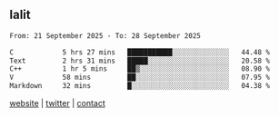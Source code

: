 ## lalit

<!--START_SECTION:waka-->

```txt
From: 21 September 2025 - To: 28 September 2025

C            5 hrs 27 mins   ███████████░░░░░░░░░░░░░░   44.48 %
Text         2 hrs 31 mins   █████░░░░░░░░░░░░░░░░░░░░   20.58 %
C++          1 hr 5 mins     ██▒░░░░░░░░░░░░░░░░░░░░░░   08.90 %
V            58 mins         ██░░░░░░░░░░░░░░░░░░░░░░░   07.95 %
Markdown     32 mins         █░░░░░░░░░░░░░░░░░░░░░░░░   04.38 %
```

<!--END_SECTION:waka-->

[website](https://lalit.sh) | [twitter](https://x.com/@lalitcodes) | [contact](https://lalit.sh/contact)
